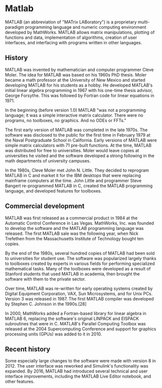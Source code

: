 # Matlab
MATLAB (an abbreviation of "MATrix LABoratory") is a proprietary multi-paradigm programming language and numeric computing environment developed by MathWorks. MATLAB allows matrix manipulations, plotting of functions and data, implementation of algorithms, creation of user interfaces, and interfacing with programs written in other languages.

## History
MATLAB was invented by mathematician and computer programmer Cleve Moler. The idea for MATLAB was based on his 1960s PhD thesis. Moler became a math professor at the University of New Mexico and started developing MATLAB for his students as a hobby. He developed MATLAB's initial linear algebra programming in 1967 with his one-time thesis advisor, George Forsythe. This was followed by Fortran code for linear equations in 1971.

In the beginning (before version 1.0) MATLAB "was not a programming language; it was a simple interactive matrix calculator. There were no programs, no toolboxes, no graphics. And no ODEs or FFTs."

The first early version of MATLAB was completed in the late 1970s. The software was disclosed to the public for the first time in February 1979 at the Naval Postgraduate School in California. Early versions of MATLAB were simple matrix calculators with 71 pre-built functions. At the time, MATLAB was distributed for free to universities. Moler would leave copies at universities he visited and the software developed a strong following in the math departments of university campuses. 

In the 1980s, Cleve Moler met John N. Little. They decided to reprogram MATLAB in C and market it for the IBM desktops that were replacing mainframe computers at the time. John Little and programmer Steve Bangert re-programmed MATLAB in C, created the MATLAB programming language, and developed features for toolboxes.

## Commercial development
MATLAB was first released as a commercial product in 1984 at the Automatic Control Conference in Las Vegas. MathWorks, Inc. was founded to develop the software and the MATLAB programming language was released. The first MATLAB sale was the following year, when Nick Trefethen from the Massachusetts Institute of Technology bought ten copies.

By the end of the 1980s, several hundred copies of MATLAB had been sold to universities for student use. The software was popularized largely thanks to toolboxes created by experts in various fields for performing specialized mathematical tasks. Many of the toolboxes were developed as a result of Stanford students that used MATLAB in academia, then brought the software with them to the private sector.

Over time, MATLAB was re-written for early operating systems created by Digital Equipment Corporation, VAX, Sun Microsystems, and for Unix PCs. Version 3 was released in 1987. The first MATLAB compiler was developed by Stephen C. Johnson in the 1990s.[28]

In 2000, MathWorks added a Fortran-based library for linear algebra in MATLAB 6, replacing the software's original LINPACK and EISPACK subroutines that were in C. MATLAB's Parallel Computing Toolbox was released at the 2004 Supercomputing Conference and support for graphics processing units (GPUs) was added to it in 2010.

## Recent history
Some especially large changes to the software were made with version 8 in 2012. The user interface was reworked and Simulink's functionality was expanded. By 2016, MATLAB had introduced several technical and user interface improvements, including the MATLAB Live Editor notebook, and other features.

